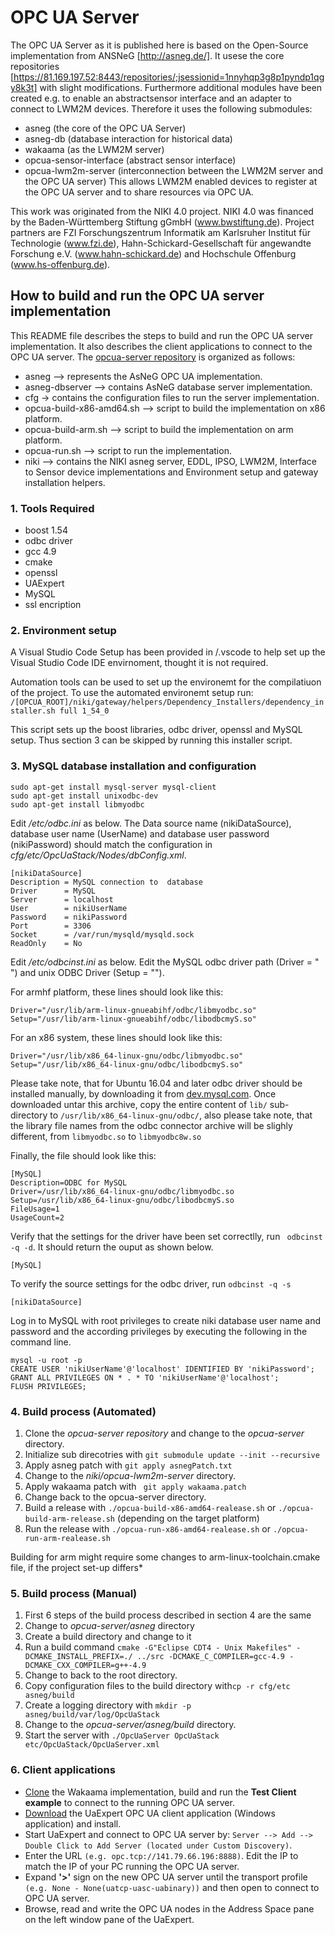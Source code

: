 # OPC UA Server
The OPC UA Server as it is published here is based on the Open-Source implementation from ANSNeG [http://asneg.de/]. It usese the core repositories [https://81.169.197.52:8443/repositories/;jsessionid=1nnyhqp3g8p1pyndp1qgy8k3t] with slight modifications. Furthermore additional modules have been created e.g. to enable an abstractsensor interface and an adapter to connect to LWM2M devices. Therefore it uses the following submodules:
 - asneg (the core of the OPC UA Server)
 - asneg-db (database interaction for historical data)
 - wakaama (as the LWM2M server)
 - opcua-sensor-interface (abstract sensor interface)
 - opcua-lwm2m-server (interconnection between the LWM2M server and the OPC UA server)
 This allows LWM2M enabled devices to register at the OPC UA server and to share resources via OPC UA.

This work was originated from the NIKI 4.0 project. NIKI 4.0 was financed by the Baden-Württemberg Stiftung gGmbH (www.bwstiftung.de).  Project partners are FZI Forschungszentrum  Informatik am Karlsruher Institut für Technologie (www.fzi.de), Hahn-Schickard-Gesellschaft für angewandte Forschung e.V. (www.hahn-schickard.de) and Hochschule Offenburg (www.hs-offenburg.de).

## How to build and run the OPC UA server implementation ##

This README file describes the steps to build and run the  OPC UA server implementation. It also describes the client applications to connect to the OPC UA server. The [opcua-server repository](https://redmine.ivesk.hs-offenburg.de/projects/niki4-0/repository) is organized as follows:

- asneg --> represents the AsNeG OPC UA implementation.
- asneg-dbserver --> contains AsNeG database server implementation.
- cfg -> contains the configuration files to run the server implementation.
- opcua-build-x86-amd64.sh --> script to build the implementation on x86 platform.
- opcua-build-arm.sh --> script to build the implementation on arm platform.
- opcua-run.sh --> script to run the implementation.
- niki --> contains the NIKI asneg server, EDDL, IPSO, LWM2M, Interface to Sensor device implementations and Environment setup and gateway installation helpers.

### 1. Tools Required ###

- boost 1.54
- odbc driver 
- gcc 4.9
- cmake 
- openssl 
- UAExpert
- MySQL
- ssl encription

### 2. Environment setup 

A Visual Studio Code Setup has been provided in /.vscode to help set up the Visual Studio Code IDE envirnoment, thought it is not required.

Automation tools can be used to set up the environemt for the compilatiuon of the project. To use the automated environemt setup run: 
`/[OPCUA_ROOT]/niki/gateway/helpers/Dependency_Installers/dependency_installer.sh full 1_54_0` 

This script sets up the boost libraries, odbc driver, openssl and MySQL setup. Thus section 3 can be skipped by running this installer script.

### 3. MySQL database installation and configuration ###

```
sudo apt-get install mysql-server mysql-client
sudo apt-get install unixodbc-dev
sudo apt-get install libmyodbc
```

Edit */etc/odbc.ini* as below. The Data source name (nikiDataSource), database user name (UserName) and database user password (nikiPassword) should match the configuration in *cfg/etc/OpcUaStack/Nodes/dbConfig.xml*.

```
[nikiDataSource]
Description = MySQL connection to  database
Driver      = MySQL
Server      = localhost
User        = nikiUserName
Password    = nikiPassword
Port        = 3306
Socket      = /var/run/mysqld/mysqld.sock
ReadOnly    = No
``` 

Edit */etc/odbcinst.ini* as below. Edit the MySQL odbc driver path (Driver = " ") and unix ODBC Driver (Setup = ""). 

For armhf platform, these lines should look like this: 

```
Driver="/usr/lib/arm-linux-gnueabihf/odbc/libmyodbc.so" 
Setup="/usr/lib/arm-linux-gnueabihf/odbc/libodbcmyS.so"
```

For an x86 system, these lines should look like this: 

```
Driver="/usr/lib/x86_64-linux-gnu/odbc/libmyodbc.so" 
Setup="/usr/lib/x86_64-linux-gnu/odbc/libodbcmyS.so"
```

Please take note, that for Ubuntu 16.04 and later odbc driver should be installed manually, by downloading it from [dev.mysql.com](https://dev.mysql.com/get/Downloads/Connector-ODBC/8.0/mysql-connector-odbc-8.0.11-linux-ubuntu16.04-x86-64bit.tar.gz). Once downloaded untar this archive, copy the entire content of ```lib/``` sub-directory to ```/usr/lib/x86_64-linux-gnu/odbc/```, also please take note, that the library file names from the odbc connector archive will be slighly different, from ``libmyodbc.so`` to ``libmyodbc8w.so``

Finally, the file should look like this: 

```
[MySQL]
Description=ODBC for MySQL
Driver=/usr/lib/x86_64-linux-gnu/odbc/libmyodbc.so
Setup=/usr/lib/x86_64-linux-gnu/odbc/libodbcmyS.so
FileUsage=1
UsageCount=2
```

Verify that the settings for the driver have been set correctlly, run `` odbcinst -q -d``. It should return the ouput as shown below.

```[MySQL]```

To verify the source settings for the odbc driver, run `` odbcinst -q -s `` 

```[nikiDataSource]```

Log in to MySQL with root privileges to create niki database user name and password and the according  privileges by executing the following in the command line.

```
mysql -u root -p
CREATE USER 'nikiUserName'@'localhost' IDENTIFIED BY 'nikiPassword';
GRANT ALL PRIVILEGES ON * . * TO 'nikiUserName'@'localhost';
FLUSH PRIVILEGES;
```

### 4. Build process (Automated) ###

1. Clone the *opcua-server repository* and change to the *opcua-server* directory.
2. Initialize sub direcotries with ``git submodule update --init --recursive``
3. Apply asneg patch with ``git apply asnegPatch.txt``
4. Change to the *niki/opcua-lwm2m-server* directory.
5. Apply wakaama patch with `` git apply wakaama.patch``
6. Change back to the opcua-server directory.
7. Build a release with ``./opcua-build-x86-amd64-realease.sh`` or ``./opcua-build-arm-release.sh`` (depending on the target platform)
8. Run the release with ``./opcua-run-x86-amd64-realease.sh`` or ``./opcua-run-arm-realease.sh``

Building for arm might require some changes to arm-linux-toolchain.cmake file, if the project set-up differs*

### 5. Build process (Manual) ###

1. First 6 steps of the build process described in section 4 are the same
2. Change to *opcua-server/asneg* directory
3. Create a build directory and change to it
4. Run a build command ``cmake -G"Eclipse CDT4 - Unix Makefiles" -DCMAKE_INSTALL_PREFIX=./ ../src -DCMAKE_C_COMPILER=gcc-4.9 -DCMAKE_CXX_COMPILER=g++-4.9``
5. Change to back to the root directory.
6. Copy configuration files to the build directory with``cp -r cfg/etc asneg/build``
7. Create a logging directory with ``mkdir -p asneg/build/var/log/OpcUaStack``
8. Change to the *opcua-server/asneg/build* directory.
9. Start the server with ``./OpcUaServer OpcUaStack etc/OpcUaStack/OpcUaServer.xml`` 

### 6. Client applications ###

 * [Clone](https://github.com/eclipse/wakaama) the Wakaama implementation, build and run the **Test Client example** to connect to the running OPC UA server.
 * [Download](https://redmine.ivesk.hs-offenburg.de/projects/niki4-0/files) the UaExpert OPC UA client application (Windows application) and install.
 * Start UaExpert and connect to OPC UA server by: `Server --> Add --> Double Click to Add Server (located under Custom Discovery)`.
 * Enter the URL `(e.g. opc.tcp://141.79.66.196:8888)`. Edit the IP to match the IP of your PC running the OPC UA server.
 * Expand **'>'** sign on the new OPC UA server until the transport profile `(e.g. None - None(uatcp-uasc-uabinary))` and then open to connect to OPC UA server.
 * Browse, read and write the OPC UA nodes in the Address Space pane on the left window pane of the UaExpert.
